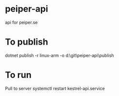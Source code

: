 # peiper-api
api for peiper.se

# To publish 
dotnet publish -r linux-arm -o d:\git\peiper-api\publish

# To run
Pull to server
systemctl restart kestrel-api.service
